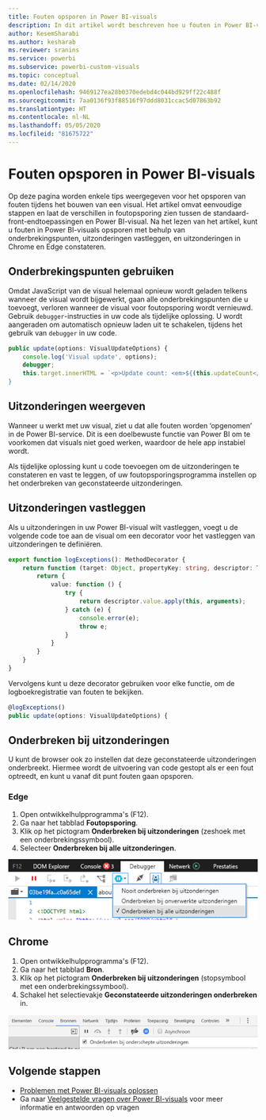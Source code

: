 ```yaml
---
title: Fouten opsporen in Power BI-visuals
description: In dit artikel wordt beschreven hoe u fouten in Power BI-visuals opspoort.
author: KesemSharabi
ms.author: kesharab
ms.reviewer: sranins
ms.service: powerbi
ms.subservice: powerbi-custom-visuals
ms.topic: conceptual
ms.date: 02/14/2020
ms.openlocfilehash: 9469127ea28b0370edebd4c044bd929ff22c488f
ms.sourcegitcommit: 7aa0136f93f88516f97ddd8031ccac5d07863b92
ms.translationtype: HT
ms.contentlocale: nl-NL
ms.lasthandoff: 05/05/2020
ms.locfileid: "81675722"
---
```

# <a name="how-to-debug-power-bi-visuals"></a>Fouten opsporen in Power BI-visuals

Op deze pagina worden enkele tips weergegeven voor het opsporen van fouten tijdens het bouwen van een visual. Het artikel omvat eenvoudige stappen en laat de verschillen in foutopsporing zien tussen de standaard-front-endtoepassingen en Power BI-visual.
Na het lezen van het artikel, kunt u fouten in Power BI-visuals opsporen met behulp van onderbrekingspunten, uitzonderingen vastleggen, en uitzonderingen in Chrome en Edge constateren.

## <a name="using-breakpoints"></a>Onderbrekingspunten gebruiken

Omdat JavaScript van de visual helemaal opnieuw wordt geladen telkens wanneer de visual wordt bijgewerkt, gaan alle onderbrekingspunten die u toevoegt, verloren wanneer de visual voor foutopsporing wordt vernieuwd. Gebruik `debugger`-instructies in uw code als tijdelijke oplossing. U wordt aangeraden om automatisch opnieuw laden uit te schakelen, tijdens het gebruik van `debugger` in uw code.

```typescript
public update(options: VisualUpdateOptions) {
    console.log('Visual update', options);
    debugger;
    this.target.innerHTML = `<p>Update count: <em>${(this.updateCount</em></p>`;
}
```


## <a name="showing-exceptions"></a>Uitzonderingen weergeven

Wanneer u werkt met uw visual, ziet u dat alle fouten worden ‘opgenomen’ in de Power BI-service. Dit is een doelbewuste functie van Power BI om te voorkomen dat visuals niet goed werken, waardoor de hele app instabiel wordt.

Als tijdelijke oplossing kunt u code toevoegen om de uitzonderingen te constateren en vast te leggen, of uw foutopsporingsprogramma instellen op het onderbreken van geconstateerde uitzonderingen.


## <a name="log-exceptions"></a>Uitzonderingen vastleggen

Als u uitzonderingen in uw Power BI-visual wilt vastleggen, voegt u de volgende code toe aan de visual om een decorator voor het vastleggen van uitzonderingen te definiëren.

```typescript
export function logExceptions(): MethodDecorator {
    return function (target: Object, propertyKey: string, descriptor: TypedPropertyDescriptor<any>): TypedPropertyDescriptor<any> {
        return {
            value: function () {
                try {
                    return descriptor.value.apply(this, arguments);
                } catch (e) {
                    console.error(e);
                    throw e;
                }
            }
        }
    }
}
```
Vervolgens kunt u deze decorator gebruiken voor elke functie, om de logboekregistratie van fouten te bekijken.

```typescript
@logExceptions()
public update(options: VisualUpdateOptions) {
```

## <a name="break-on-exceptions"></a>Onderbreken bij uitzonderingen

U kunt de browser ook zo instellen dat deze geconstateerde uitzonderingen onderbreekt. Hiermee wordt de uitvoering van code gestopt als er een fout optreedt, en kunt u vanaf dit punt fouten gaan opsporen.

### <a name="edge"></a>Edge

1. Open ontwikkelhulpprogramma's (F12).
2. Ga naar het tabblad **Foutopsporing**.
3. Klik op het pictogram **Onderbreken bij uitzonderingen** (zeshoek met een onderbrekingssymbool).
4. Selecteer **Onderbreken bij alle uitzonderingen**.

![Gegevensrolvelden](media/visuals-how-to-debug/how-to-debug-edge.png)

## <a name="chrome"></a>Chrome

1. Open ontwikkelhulpprogramma's (F12).
2. Ga naar het tabblad **Bron**.
3. Klik op het pictogram **Onderbreken bij uitzonderingen** (stopsymbool met een onderbrekingssymbool).
4. Schakel het selectievakje **Geconstateerde uitzonderingen onderbreken** in.

![Gegevensrolvelden](media/visuals-how-to-debug/how-to-debug-chrome.png)

## <a name="next-steps"></a>Volgende stappen
* [Problemen met Power BI-visuals oplossen](power-bi-custom-visuals-troubleshoot.md)
* Ga naar [Veelgestelde vragen over Power BI-visuals](power-bi-custom-visuals-faq.md#organizational-power-bi-visuals) voor meer informatie en antwoorden op vragen
